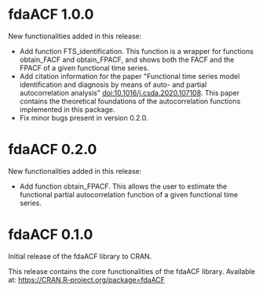 # fdaACF 1.0.0

New functionalities added in this release:

* Add function FTS_identification. This function is a wrapper for functions obtain_FACF and obtain_FPACF, and shows both the FACF and the FPACF of a given functional time series.
* Add citation information for the paper "Functional time series model identification and diagnosis by means of auto- and partial autocorrelation analysis" [<doi:10.1016/j.csda.2020.107108>](https://doi.org/10.1016/j.csda.2020.107108). This paper contains the theoretical foundations of the autocorrelation functions implemented in this package.
* Fix minor bugs present in version 0.2.0.

# fdaACF 0.2.0

New functionalities added in this release:

* Add function obtain_FPACF. This allows the user to estimate the functional partial autocorrelation function of a given functional time series.


# fdaACF 0.1.0

Initial release of the fdaACF library to CRAN.

This release contains the core functionalities of the fdaACF library.
Available at: https://CRAN.R-project.org/package=fdaACF




